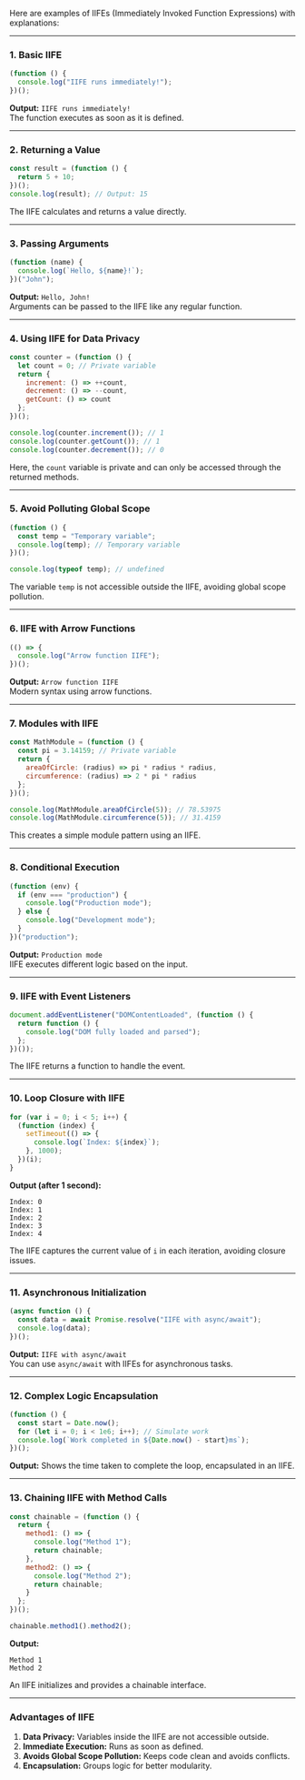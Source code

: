 Here are examples of IIFEs (Immediately Invoked Function Expressions) with explanations:

---

### 1. **Basic IIFE**
```javascript
(function () {
  console.log("IIFE runs immediately!");
})();
```
**Output:** `IIFE runs immediately!`  
The function executes as soon as it is defined.

---

### 2. **Returning a Value**
```javascript
const result = (function () {
  return 5 + 10;
})();
console.log(result); // Output: 15
```
The IIFE calculates and returns a value directly.

---

### 3. **Passing Arguments**
```javascript
(function (name) {
  console.log(`Hello, ${name}!`);
})("John");
```
**Output:** `Hello, John!`  
Arguments can be passed to the IIFE like any regular function.

---

### 4. **Using IIFE for Data Privacy**
```javascript
const counter = (function () {
  let count = 0; // Private variable
  return {
    increment: () => ++count,
    decrement: () => --count,
    getCount: () => count
  };
})();

console.log(counter.increment()); // 1
console.log(counter.getCount()); // 1
console.log(counter.decrement()); // 0
```
Here, the `count` variable is private and can only be accessed through the returned methods.

---

### 5. **Avoid Polluting Global Scope**
```javascript
(function () {
  const temp = "Temporary variable";
  console.log(temp); // Temporary variable
})();

console.log(typeof temp); // undefined
```
The variable `temp` is not accessible outside the IIFE, avoiding global scope pollution.

---

### 6. **IIFE with Arrow Functions**
```javascript
(() => {
  console.log("Arrow function IIFE");
})();
```
**Output:** `Arrow function IIFE`  
Modern syntax using arrow functions.

---

### 7. **Modules with IIFE**
```javascript
const MathModule = (function () {
  const pi = 3.14159; // Private variable
  return {
    areaOfCircle: (radius) => pi * radius * radius,
    circumference: (radius) => 2 * pi * radius
  };
})();

console.log(MathModule.areaOfCircle(5)); // 78.53975
console.log(MathModule.circumference(5)); // 31.4159
```
This creates a simple module pattern using an IIFE.

---

### 8. **Conditional Execution**
```javascript
(function (env) {
  if (env === "production") {
    console.log("Production mode");
  } else {
    console.log("Development mode");
  }
})("production");
```
**Output:** `Production mode`  
IIFE executes different logic based on the input.

---

### 9. **IIFE with Event Listeners**
```javascript
document.addEventListener("DOMContentLoaded", (function () {
  return function () {
    console.log("DOM fully loaded and parsed");
  };
})());
```
The IIFE returns a function to handle the event.

---

### 10. **Loop Closure with IIFE**
```javascript
for (var i = 0; i < 5; i++) {
  (function (index) {
    setTimeout(() => {
      console.log(`Index: ${index}`);
    }, 1000);
  })(i);
}
```
**Output (after 1 second):**
```
Index: 0
Index: 1
Index: 2
Index: 3
Index: 4
```
The IIFE captures the current value of `i` in each iteration, avoiding closure issues.

---

### 11. **Asynchronous Initialization**
```javascript
(async function () {
  const data = await Promise.resolve("IIFE with async/await");
  console.log(data);
})();
```
**Output:** `IIFE with async/await`  
You can use `async/await` with IIFEs for asynchronous tasks.

---

### 12. **Complex Logic Encapsulation**
```javascript
(function () {
  const start = Date.now();
  for (let i = 0; i < 1e6; i++); // Simulate work
  console.log(`Work completed in ${Date.now() - start}ms`);
})();
```
**Output:** Shows the time taken to complete the loop, encapsulated in an IIFE.

---

### 13. **Chaining IIFE with Method Calls**
```javascript
const chainable = (function () {
  return {
    method1: () => {
      console.log("Method 1");
      return chainable;
    },
    method2: () => {
      console.log("Method 2");
      return chainable;
    }
  };
})();

chainable.method1().method2();
```
**Output:**
```
Method 1
Method 2
```
An IIFE initializes and provides a chainable interface.

---

### Advantages of IIFE
1. **Data Privacy:** Variables inside the IIFE are not accessible outside.
2. **Immediate Execution:** Runs as soon as defined.
3. **Avoids Global Scope Pollution:** Keeps code clean and avoids conflicts.
4. **Encapsulation:** Groups logic for better modularity.

